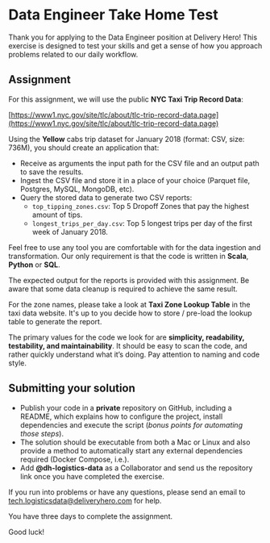# Data Engineer Take Home Test

Thank you for applying to the Data Engineer position at Delivery Hero! This exercise is designed to test your skills and get a sense of how you approach problems related to our daily workflow.

## Assignment

For this assignment, we will use the public **NYC Taxi Trip Record Data**:

[https://www1.nyc.gov/site/tlc/about/tlc-trip-record-data.page](https://www1.nyc.gov/site/tlc/about/tlc-trip-record-data.page)

Using the **Yellow** cabs trip dataset for January 2018 (format: CSV, size: 736M), you should create an application that:

- Receive as arguments the input path for the CSV file and an output path to save the results.
- Ingest the CSV file and store it in a place of your choice (Parquet file, Postgres, MySQL, MongoDB, etc).
- Query the stored data to generate two CSV reports:
    - `top_tipping_zones.csv`: Top 5 Dropoff Zones that pay the highest amount of tips.
    - `longest_trips_per_day.csv`: Top 5 longest trips per day of the first week of January 2018.

Feel free to use any tool you are comfortable with for the data ingestion and transformation. Our only requirement is that the code is written in **Scala**, **Python** or **SQL**.

The expected output for the reports is provided with this assignment. Be aware that some data cleanup is required to achieve the same result.

For the zone names, please take a look at **Taxi Zone Lookup Table** in the taxi data website. It's up to you decide how to store / pre-load the lookup table to generate the report.

The primary values for the code we look for are **simplicity, readability, testability, and maintainability**. It should be easy to scan the code, and rather quickly understand what it’s doing. Pay attention to naming and code style.

## Submitting your solution

- Publish your code in a **private** repository on GitHub, including a README, which explains how to configure the project, install dependencies and execute the script (*bonus points for automating those steps*).
- The solution should be executable from both a Mac or Linux and also provide a method to automatically start any external dependencies required (Docker Compose, i.e.).
- Add **@dh-logistics-data** as a Collaborator and send us the repository link once you have completed the exercise.

If you run into problems or have any questions, please send an email to tech.logisticsdata@deliveryhero.com for help.

You have three days to complete the assignment.

Good luck!
